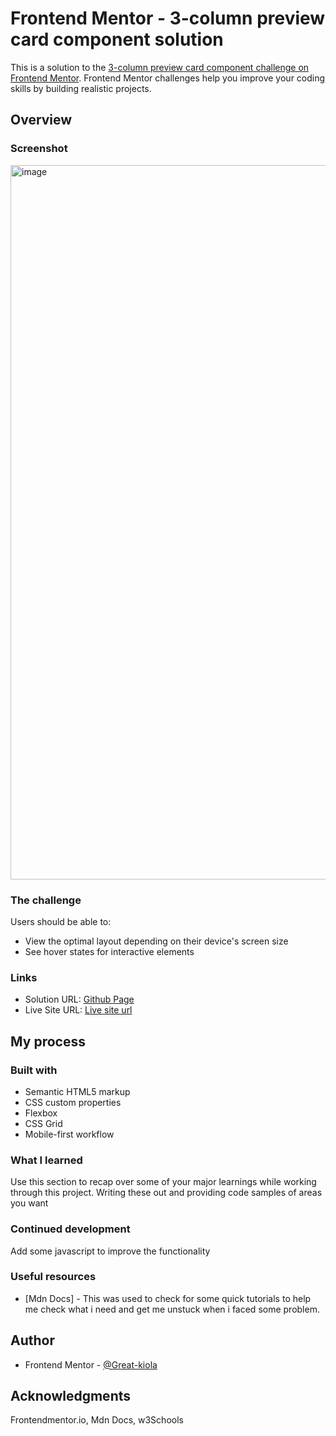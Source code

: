 # Frontend Mentor - 3-column preview card component solution

This is a solution to the [3-column preview card component challenge on Frontend Mentor](https://www.frontendmentor.io/challenges/3column-preview-card-component-pH92eAR2-). Frontend Mentor challenges help you improve your coding skills by building realistic projects. 

## Overview

### Screenshot

<img width="1143" alt="image" src="https://user-images.githubusercontent.com/117322790/229287169-9068c8fe-a890-45e4-8e88-62f01849bf29.png">

### The challenge
Users should be able to:

- View the optimal layout depending on their device's screen size
- See hover states for interactive elements


### Links
- Solution URL: [Github Page](https://github.com/Great-kiola/3-column-preview-card)
- Live Site URL: [Live site url](https://3-column-preview-card-jet-two.vercel.app/)

## My process

### Built with
- Semantic HTML5 markup
- CSS custom properties
- Flexbox
- CSS Grid
- Mobile-first workflow

### What I learned
Use this section to recap over some of your major learnings while working through this project. Writing these out and providing code samples of areas you want 


### Continued development
Add some javascript to improve the functionality


### Useful resources
- [Mdn Docs] - This was used to check for some quick tutorials to help me check what i need and get me unstuck when i faced some problem.

## Author
- Frontend Mentor - [@Great-kiola](https://www.frontendmentor.io/profile/Great-kiola)

## Acknowledgments
Frontendmentor.io, Mdn Docs, w3Schools
